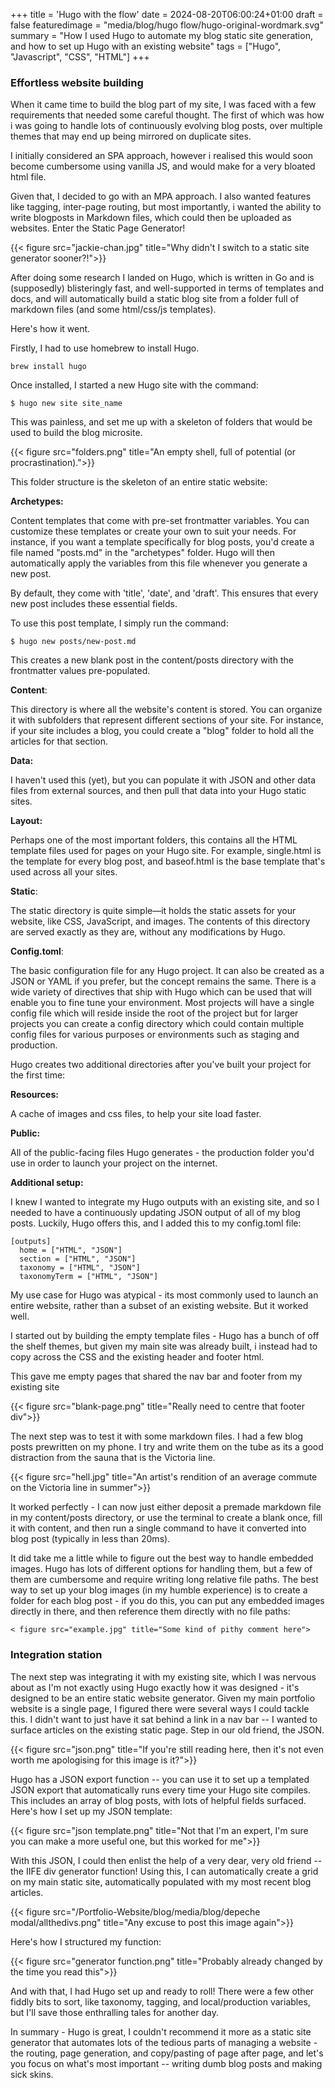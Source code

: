 +++
title = 'Hugo with the flow'
date = 2024-08-20T06:00:24+01:00
draft = false
featuredimage = "media/blog/hugo flow/hugo-original-wordmark.svg"
summary = "How I used Hugo to automate my blog static site generation, and how to set up Hugo with an existing website"
tags = ["Hugo", "Javascript", "CSS", "HTML"]
+++

### Effortless website building

When it came time to build the blog part of my site, I was faced with a few requirements that needed some careful thought. The first of which was how i was going to handle lots of continuously evolving blog posts, over multiple themes that may end up being mirrored on duplicate sites.  

I initially considered an SPA approach, however i realised this would soon become cumbersome using vanilla JS, and would make for a very bloated html file.  

Given that, I decided to go with an MPA approach. I also wanted features like tagging, inter-page routing, but most importantly, i wanted the ability to write blogposts in Markdown files, which could then be uploaded as websites.  Enter the Static Page Generator!  

{{< figure src="jackie-chan.jpg" title="Why didn't I switch to a static site generator sooner?!">}}

After doing some research I landed on Hugo, which is written in Go and is (supposedly) blisteringly fast, and well-supported in terms of templates and docs, and will automatically build a static blog site from a folder full of markdown files (and some html/css/js templates).  

Here's how it went.  

Firstly, I had to use homebrew to install Hugo.  

```
brew install hugo
```

Once installed, I started a new Hugo site with the command:

```
$ hugo new site site_name
```

This was painless, and set me up with a skeleton of folders that would be used to build the blog microsite.

{{< figure src="folders.png" title="An empty shell, full of potential (or procrastination).">}}

This folder structure is the skeleton of an entire static website:

**Archetypes:**

Content templates that come with pre-set frontmatter variables. You can customize these templates or create your own to suit your needs. For instance, if you want a template specifically for blog posts, you'd create a file named "posts.md" in the "archetypes" folder. Hugo will then automatically apply the variables from this file whenever you generate a new post.

By default, they come with 'title', 'date', and 'draft'. This ensures that every new post includes these essential fields.

To use this post template, I simply run the command:

```
$ hugo new posts/new-post.md
```

This creates a new blank post in the content/posts directory with the frontmatter values pre-populated.

**Content**: 

This directory is where all the website's content is stored. You can organize it with subfolders that represent different sections of your site. For instance, if your site includes a blog, you could create a "blog" folder to hold all the articles for that section.

**Data:**

I haven't used this (yet), but you can populate it with JSON and other data files from external sources, and then pull that data into your Hugo static sites.

**Layout:**

Perhaps one of the most important folders, this contains all the HTML template files used for pages on your Hugo site. For example, single.html is the template for every blog post, and baseof.html is the base template that's used across all your sites. 

**Static**: 

The static directory is quite simple—it holds the static assets for your website, like CSS, JavaScript, and images. The contents of this directory are served exactly as they are, without any modifications by Hugo.

**Config.toml**: 

The basic configuration file for any Hugo project. It can also be created as a JSON or YAML if you prefer, but the concept remains the same. There is a wide variety of directives that ship with Hugo which can be used that will enable you to fine tune your environment. Most projects will have a single config file which will reside inside the root of the project but for larger projects you can create a config directory which could contain multiple config files for various purposes or environments such as staging and production.

Hugo creates two additional directories after you've built your project for the first time:

**Resources:**

A cache of images and css files, to help your site load faster.

**Public:**

All of the public-facing files Hugo generates - the production folder you'd use in order to launch your project on the internet.

**Additional setup:**

I knew I wanted to integrate my Hugo outputs with an existing site, and so I needed to have a continuously updating JSON output of all of my blog posts. Luckily, Hugo offers this, and I added this to my config.toml file:

```
[outputs]
  home = ["HTML", "JSON"]
  section = ["HTML", "JSON"]
  taxonomy = ["HTML", "JSON"]
  taxonomyTerm = ["HTML", "JSON"]
```

My use case for Hugo was atypical - its most commonly used to launch an entire website, rather than a subset of an existing website. But it worked well.  

I started out by building the empty template files - Hugo has a bunch of off the shelf themes, but given my main site was already built, i instead had to copy across the CSS and the existing header and footer html.  

This gave me empty pages that shared the nav bar and footer from my existing site  

{{< figure src="blank-page.png" title="Really need to centre that footer div">}}

The next step was to test it with some markdown files. I had a few blog posts prewritten on my phone. I try and write them on the tube as its a good distraction from the sauna that is the Victoria line.

{{< figure src="hell.jpg" title="An artist's rendition of an average commute on the Victoria line in summer">}}

It worked perfectly - I can now just either deposit a premade markdown file in my content/posts directory, or use the terminal to create a blank once, fill it with content, and then run a single command to have it converted into blog post (typically in less than 20ms).

It did take me a little while to figure out the best way to handle embedded images. Hugo has lots of different options for handling them, but a few of them are cumbersome and require writing long relative file paths. The best way to set up your blog images (in my humble experience) is to create a folder for each blog post - if you do this, you can put any embedded images directly in there, and then reference them directly with no file paths:

```
< figure src="example.jpg" title="Some kind of pithy comment here">
```

### Integration station

The next step was integrating it with my existing site, which I was nervous about as I'm not exactly using Hugo exactly how it was designed - it's designed to be an entire static website generator. Given my main portfolio website is a single page, I figured there were several ways I could tackle this. I didn't want to just have it sat behind a link in a nav bar -- I wanted to surface articles on the existing static page. Step in our old friend, the JSON.

{{< figure src="json.png" title="If you're still reading here, then it's not even worth me apologising for this image is it?">}}

Hugo has a JSON export function -- you can use it to set up a templated JSON export that automatically runs every time your Hugo site compiles. This includes an array of blog posts, with lots of helpful fields surfaced. Here's how I set up my JSON template:

{{< figure src="json template.png" title="Not that I'm an expert, I'm sure you can make a more useful one, but this worked for me">}}

With this JSON, I could then enlist the help of a very dear, very old friend -- the IIFE div generator function! Using this, I can automatically create a grid on my main static site, automatically populated with my most recent blog articles. 

{{< figure src="/Portfolio-Website/blog/media/blog/depeche modal/allthedivs.png" title="Any excuse to post this image again">}}

Here's how I structured my function:

{{< figure src="generator function.png" title="Probably already changed by the time you read this">}}

And with that, I had Hugo set up and ready to roll! There were a few other fiddly bits to sort, like taxonomy, tagging, and local/production variables, but I'll save those enthralling tales for another day.

In summary - Hugo is great, I couldn't recommend it more as a static site generator that automates lots of the tedious parts of managing a website - the routing, page generation, and copy/pasting of page after page, and let's you focus on what's most important -- writing dumb blog posts and making sick skins.
